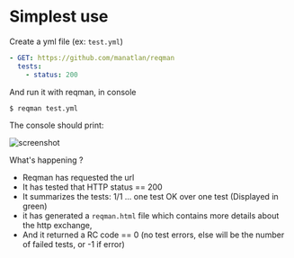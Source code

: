 # Simplest use

Create a yml file (ex: `test.yml`)

```yaml
- GET: https://github.com/manatlan/reqman
  tests:
    - status: 200
```

And run it with reqman, in console
```
$ reqman test.yml
```

The console should print:

![screenshot](https://cdn.glitch.com/37af6816-a1e5-40da-8fe1-6b484d7f74c5%2Foutput.png?v=1576408641247)

What's happening ?

* Reqman has requested the url
* It has tested that HTTP status == 200
* It summarizes the tests: 1/1 ... one test OK over one test (Displayed in green)
* it has generated a `reqman.html` file which contains more details about the http exchange,
* And it returned a RC code == 0 (no test errors, else will be the number of failed tests, or -1 if error)




